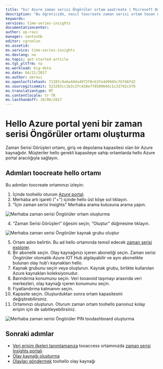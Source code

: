 ```yaml
---
title: "bir Azure zaman serisi Öngörüler ortam aaaCreate | Microsoft Docs"
description: "Bu öğreticide, nasıl toocreate zaman serisi ortam tooan olay kaynağına bağlanmak ve tooanalyze olay verilerinizi dakika içinde hazır öğreneceksiniz."
keywords: 
services: time-series-insights
documentationcenter: 
author: op-ravi
manager: santoshb
editor: cgronlun
ms.assetid: 
ms.service: time-series-insights
ms.devlang: na
ms.topic: get-started-article
ms.tgt_pltfrm: na
ms.workload: big-data
ms.date: 04/21/2017
ms.author: omravi
ms.openlocfilehash: 7120fc9a6e4d4a4972f8cb37e4d9945cfb746fd2
ms.sourcegitcommit: 523283cc1b3c37c428e77850964dc1c33742c5f0
ms.translationtype: MT
ms.contentlocale: tr-TR
ms.lasthandoff: 10/06/2017
---
```

# <a name="create-a-new-time-series-insights-environment-in-hello-azure-portal"></a>Hello Azure portal yeni bir zaman serisi Öngörüler ortamı oluşturma

Zaman Serisi Görüşleri ortamı, giriş ve depolama kapasitesi olan bir Azure kaynağıdır. Müşteriler hello gerekli kapasiteye sahip ortamlarda hello Azure portal aracılığıyla sağlayın.

## <a name="steps-toocreate-hello-environment"></a>Adımları toocreate hello ortamı

Bu adımları toocreate ortamınızı izleyin:

1.  İçinde toohello oturum [Azure portal](https://portal.azure.com).
2.  Merhaba artı işareti ("+") içinde hello üst köşe sol tıklayın.
3.  "İçin zaman serisi Insights" Merhaba arama kutusuna arama yapın.

  ![Merhaba zaman serisi Öngörüler ortam oluşturma](media/get-started/getstarted-create-environment1.png)

4.  “Zaman Serisi Görüşleri” öğesini seçin, “Oluştur” düğmesine tıklayın.

  ![Merhaba zaman serisi Öngörüler kaynak grubu oluştur](media/get-started/getstarted-create-environment2.png)

5.  Ortam adını belirtin. Bu ad hello ortamında temsil edecek [zaman serisi explorer](https://insights.timeseries.azure.com).
6.  Bir abonelik seçin. Olay kaynağınızı içeren aboneliği seçin. Zaman serisi Öngörüler otomatik-Azure IOT Hub algılayabilir ve aynı abonelikte bulunan olay hub'ı kaynakları hello.
7.  Kaynak grubunu seçin veya oluşturun. Kaynak grubu, birlikte kullanılan Azure kaynakları koleksiyonudur.
8.  Barındırma konumunu seçin. Veri tooavoid taşımayı arasında veri merkezleri, olay kaynağı içeren konumunu seçin.
9.  Fiyatlandırma katmanını seçin.
10. Kapasite seçin. Oluşturduktan sonra ortam kapasitesini değiştirebilirsiniz.
11. Ortamınızı oluşturun. Oturum zaman ortam toohello panonuz kolay erişim için de sabitleyebilirsiniz.

  ![Merhaba zaman serisi Öngörüler PIN toodashboard oluşturma](media/get-started/getstarted-create-environment3.png)

## <a name="next-steps"></a>Sonraki adımlar

* [Veri erişim ilkeleri tanımlamanıza](time-series-insights-data-access.md) tooaccess ortamınızda [zaman serisi Insights portalı](https://insights.timeseries.azure.com)
* [Olay kaynağı oluşturma](time-series-insights-add-event-source.md)
* [Olayları göndermek](time-series-insights-send-events.md) toohello olay kaynağı
